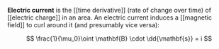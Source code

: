 **Electric current** is the [[time derivative]] (rate of change over time) of [[electric charge]] in an area. An electric current induces a [[magnetic field]] to curl around it (and presumably vice versa):

$$
\frac{1}{\mu_0}\oint \mathbf{B} \cdot \dd{\mathbf{s}} = i
$$
